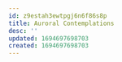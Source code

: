 ```yaml
---
id: z9estah3ewtpgj6n6f86s8p
title: Auroral Contemplations
desc: ''
updated: 1694697698703
created: 1694697698703
---
```

